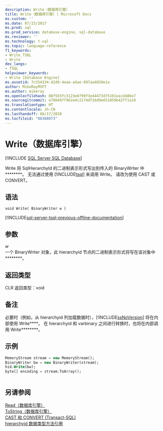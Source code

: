 ```yaml
---
description: Write（数据库引擎）
title: Write（数据库引擎）| Microsoft Docs
ms.custom: ''
ms.date: 07/23/2017
ms.prod: sql
ms.prod_service: database-engine, sql-database
ms.reviewer: ''
ms.technology: t-sql
ms.topic: language-reference
f1_keywords:
- Write_TSQL
- Write
dev_langs:
- TSQL
helpviewer_keywords:
- Write [Database Engine]
ms.assetid: 7c554334-d2d9-4eae-a4ae-097aa4020e1a
author: MikeRayMSFT
ms.author: mikeray
ms.openlocfilehash: 08f593fc3123e6f99f3e44473d75101eacd406e7
ms.sourcegitcommit: e700497f962e4c2274df16d9e651059b42ff1a10
ms.translationtype: HT
ms.contentlocale: zh-CN
ms.lasthandoff: 08/17/2020
ms.locfileid: "88368073"
---
```

# <a name="write-database-engine"></a>Write（数据库引擎）
[!INCLUDE [SQL Server SQL Database](../../includes/applies-to-version/sql-asdb.md)]

Write 将 SqlHierarchyId 的二进制表示形式写出到传入的 BinaryWriter 中********。 无法通过使用 [!INCLUDE[tsql](../../includes/tsql-md.md)] 来调用 Write。 请改为使用 CAST 或 CONVERT。
  
## <a name="syntax"></a>语法  
  
```syntaxsql
void Write( BinaryWriter w )
```  

[!INCLUDE[sql-server-tsql-previous-offline-documentation](../../includes/sql-server-tsql-previous-offline-documentation.md)]

## <a name="arguments"></a>参数
*w*  
一个 BinaryWriter 对象，此 hierarchyid 节点的二进制表示形式将写在该对象中********。
  
## <a name="return-types"></a>返回类型  
CLR 返回类型：void 
  
## <a name="remarks"></a>备注  
必要时（例如，从 hierarchyid 列加载数据时），[!INCLUDE[ssNoVersion](../../includes/ssnoversion-md.md)] 将在内部使用 Write****。 在 hierarchyid 和 varbinary 之间进行转换时，也将在内部调用 Write********。
  
## <a name="examples"></a>示例  
  
```sql
MemoryStream stream = new MemoryStream();  
BinaryWriter bw = new BinaryWriter(stream);  
hid.Write(bw);  
byte[] encoding = stream.ToArray();  
  
```  
  
## <a name="see-also"></a>另请参阅
[Read（数据库引擎）](../../t-sql/data-types/read-database-engine.md)  
[ToString（数据库引擎）](../../t-sql/data-types/tostring-database-engine.md)  
[CAST 和 CONVERT (Transact-SQL)](../../t-sql/functions/cast-and-convert-transact-sql.md)  
[hierarchyid 数据类型方法引用](https://msdn.microsoft.com/library/01a050f5-7580-4d5f-807c-7f11423cbb06)
  
  
